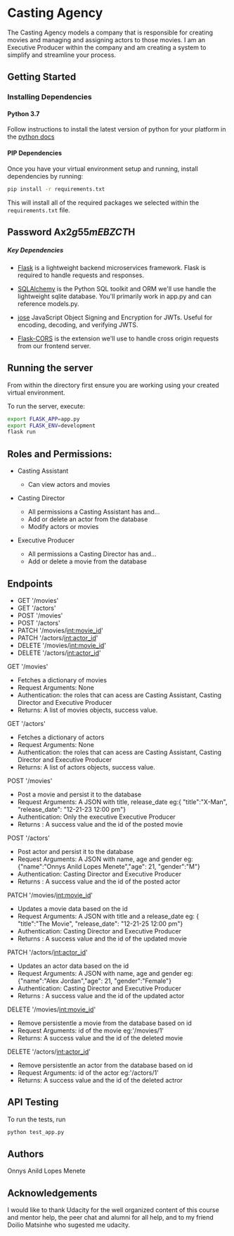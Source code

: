 # Casting Agency
The Casting Agency models a company that is responsible for creating movies and managing and assigning actors to those movies. I am an Executive Producer within the company and am creating a system to simplify and streamline your process.

## Getting Started

### Installing Dependencies

#### Python 3.7

Follow instructions to install the latest version of python for your platform in the [python docs](https://docs.python.org/3/using/unix.html#getting-and-installing-the-latest-version-of-python)


#### PIP Dependencies

Once you have your virtual environment setup and running, install dependencies by running:

```bash
pip install -r requirements.txt
```

This will install all of the required packages we selected within the `requirements.txt` file.
## Password Ax2$g55mEBZCT$H
##### Key Dependencies

- [Flask](http://flask.pocoo.org/)  is a lightweight backend microservices framework. Flask is required to handle requests and responses.

- [SQLAlchemy](https://www.sqlalchemy.org/) is the Python SQL toolkit and ORM we'll use handle the lightweight sqlite database. You'll primarily work in app.py and can reference models.py.


- [jose](https://python-jose.readthedocs.io/en/latest/) JavaScript Object Signing and Encryption for JWTs. Useful for encoding, decoding, and verifying JWTS. 

- [Flask-CORS](https://flask-cors.readthedocs.io/en/latest/#) is the extension we'll use to handle cross origin requests from our frontend server. 


## Running the server

From within the  directory first ensure you are working using your created virtual environment.

To run the server, execute:

```bash
export FLASK_APP=app.py
export FLASK_ENV=development
flask run
```

## Roles and Permissions:
- Casting Assistant
    - Can view actors and movies

- Casting Director
    - All permissions a Casting Assistant has and…
    - Add or delete an actor from the database
    - Modify actors or movies

- Executive Producer
   - All permissions a Casting Director has and…
   - Add or delete a movie from the database


## Endpoints
- GET '/movies'
- GET '/actors'
- POST '/movies'
- POST '/actors'
- PATCH '/movies/<int:movie_id>'
- PATCH '/actors/<int:actor_id>'
- DELETE '/movies/<int:movie_id>'
- DELETE '/actors/<int:actor_id>'


GET '/movies'
- Fetches a dictionary of movies 
- Request Arguments: None
- Authentication: the roles that can acess are Casting Assistant, Casting Director and Executive Producer
- Returns: A list of movies objects, success value.

GET '/actors'
- Fetches a dictionary of actors 
- Request Arguments: None
- Authentication: the roles that can acess are Casting Assistant, Casting Director and Executive Producer
- Returns: A list of actors objects, success value.


POST '/movies'
- Post a movie and persist it to the database
- Request Arguments: A JSON with title, release_date  eg:{ "title":"X-Man", "release_date": "12-21-23 12:00 pm"}
- Authentication: Only the executive Executive Producer
- Returns : A success value and the id of the posted movie

POST '/actors'
- Post actor and persist it to the database
- Request Arguments: A JSON with name, age and gender  eg:{"name":"Onnys Anild Lopes Menete","age": 21,
"gender":"M"}
- Authentication: Casting Director and  Executive Producer 
- Returns : A success value and the id of the posted actor

PATCH '/movies/<int:movie_id>'
- Updates a movie data based on the id 
- Request Arguments: A JSON with title and a release_date eg: { "title":"The Movie", "release_date": "12-21-25 12:00 pm"}
- Authentication: Casting Director and  Executive Producer 
- Returns : A success value and the id of the updated movie

PATCH '/actors/<int:actor_id>'
- Updates an actor data based on the id 
- Request Arguments: A JSON with name, age and gender eg:{"name":"Alex Jordan","age": 21,
"gender":"Female"}
- Authentication: Casting Director and  Executive Producer 
- Returns : A success value and the id of the updated actor

DELETE '/movies/<int:movie_id>'
- Remove persistentle a movie from the database based on id 
- Request Arguments: id of the movie eg:'/movies/1'
- Returns: A success value and the id of the deleted movie

DELETE '/actors/<int:actor_id>'
- Remove persistentle an actor from the database based on id 
- Request Arguments: id of the actor eg:'/actors/1'
- Returns: A success value and the id of the deleted actror 

## API Testing
To run the tests, run
```bash
python test_app.py
```
## Authors
Onnys Anild Lopes Menete

## Acknowledgements
I would like to thank Udacity for the well organized content of this course and mentor help, the peer chat and alumni for all help, and to my friend Doilio Matsinhe who sugested me udacity. 
